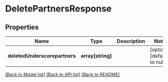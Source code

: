 # DeletePartnersResponse

## Properties
Name | Type | Description | Notes
------------ | ------------- | ------------- | -------------
**deletedUnderscorepartners** | **array[string]** |  | [optional] [default to null]

[[Back to Model list]](../README.md#documentation-for-models) [[Back to API list]](../README.md#documentation-for-api-endpoints) [[Back to README]](../README.md)


